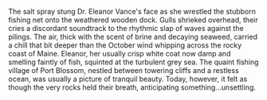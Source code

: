 The salt spray stung Dr. Eleanor Vance's face as she wrestled the stubborn fishing net onto the weathered wooden dock.  Gulls shrieked overhead, their cries a discordant soundtrack to the rhythmic slap of waves against the pilings.  The air, thick with the scent of brine and decaying seaweed, carried a chill that bit deeper than the October wind whipping across the rocky coast of Maine.  Eleanor, her usually crisp white coat now damp and smelling faintly of fish, squinted at the turbulent grey sea.  The quaint fishing village of Port Blossom, nestled between towering cliffs and a restless ocean, was usually a picture of tranquil beauty. Today, however, it felt as though the very rocks held their breath, anticipating something…unsettling.
